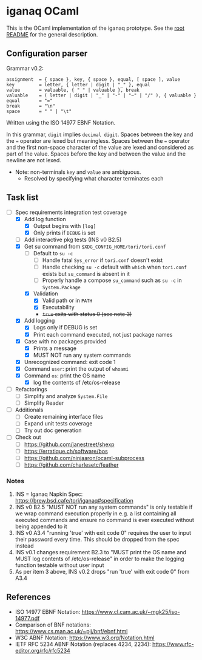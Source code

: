 # iganaq OCaml

This is the OCaml implementation of the iganaq prototype. See the [root README](../README.md) for the general description.

## Configuration parser

Grammar v0.2:

    assignment  = { space }, key, { space }, equal, [ space ], value
    key         = letter, { letter | digit | "_" }, equal
    value       = valuable, { " " | valuable }, break
    valuable    = ( letter | digit | "_" | "-" | "~" | "/" ), { valuable }
    equal       = "="
    break       = "\n"
    space       = " " | "\t"

Written using the ISO 14977 EBNF Notation.

In this grammar, `digit` implies `decimal digit`. Spaces between the key and the `=` operator are lexed but meaningless. Spaces between the `=` operator and the first non-space character of the value are lexed and considered as part of the value. Spaces before the key and between the value and the newline are not lexed.

- Note: non-terminals `key` and `value` are ambiguous.
    - Resolved by specifying what character terminates each

## Task list

- [ ] Spec requirements integration test coverage
    - [x] Add log function
        - [x] Output begins with ` [log] `
        - [x] Only prints if `DEBUG` is set
    - [ ] Add interactive pkg tests (INS v0 B2.5)
    - [x] Get su command from `$XDG_CONFIG_HOME/tori/tori.conf`
        - [ ] Default to `su -c`
            - [ ] Handle fatal `Sys_error` if `tori.conf` doesn't exist
            - [ ] Handle checking `su -c` default with `which` when `tori.conf` exists but `su_command` is absent in it
            - [ ] Properly handle a compose `su_command` such as `su -c` in `System.Package`
        - [x] Validation
            - [x] Valid path or in `PATH`
            - [x] Executability
            - ~~`true` exits with status 0 (see note 3)~~
    - [x] Add logging
        - [x] Logs only if DEBUG is set
        - [x] Print each command executed, not just package names
    - [x] Case with no packages provided
        - [x] Prints a message
        - [x] MUST NOT run any system commands
    - [x] Unrecognized command: exit code 1
    - [x] Command `user`: print the output of `whoami`
    - [x] Command `os`: print the OS name
        - [x] log the contents of /etc/os-release

- [ ] Refactorings
    - [ ] Simplify and analyze `System.File`
    - [ ] Simplify Reader

- [ ] Additionals
    - [ ] Create remaining interface files
    - [ ] Expand unit tests coverage
    - [ ] Try out doc generation

- [ ] Check out
    - [ ] <https://github.com/janestreet/shexp>
    - [ ] <https://erratique.ch/software/bos>
    - [ ] <https://github.com/ninjaaron/ocaml-subprocess>
    - [ ] <https://github.com/charlesetc/feather>

### Notes

 1. INS = Iganaq Napkin Spec: <https://brew.bsd.cafe/tori/iganaq#specification>
 2. INS v0 B2.5 "MUST NOT run any system commands" is only testable if we wrap
    command execution properly in e.g. a list containing all executed commands
    and ensure no command is ever executed without being appended to it
 3. INS v0 A3.4 "running 'true' with exit code 0" requires the user to input
    their password every time. This should be dropped from the spec instead
 4. INS v0.1 changes requirement B2.3 to "MUST print the OS name and MUST log
    contents of /etc/os-release" in order to make the logging function testable
    without user input
 3. As per item 3 above, INS v0.2 drops "run 'true' with exit code 0" from A3.4

## References

- ISO 14977 EBNF Notation: <https://www.cl.cam.ac.uk/~mgk25/iso-14977.pdf>
- Comparison of BNF notations: <https://www.cs.man.ac.uk/~pjj/bnf/ebnf.html>
- W3C ABNF Notation: <https://www.w3.org/Notation.html>
- IETF RFC 5234 ABNF Notation (replaces 4234, 2234): <https://www.rfc-editor.org/rfc/rfc5234>
